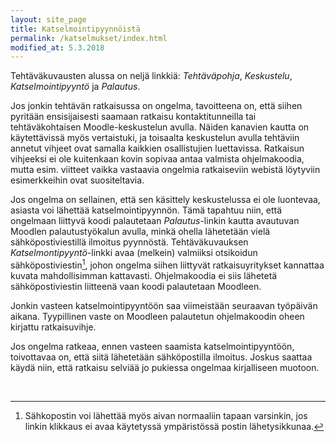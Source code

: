```yaml
---
layout: site_page
title: Katselmointipyynnöistä
permalink: /katselmukset/index.html
modified_at: 5.3.2018
---
```



Tehtäväkuvausten alussa on neljä linkkiä: *Tehtäväpohja*, *Keskustelu*, *Katselmointipyyntö* ja *Palautus*.

Jos jonkin tehtävän ratkaisussa on ongelma, tavoitteena on, että siihen pyritään ensisijaisesti saamaan ratkaisu kontaktitunneilla tai tehtäväkohtaisen Moodle-keskustelun avulla. Näiden kanavien kautta on käytettävissä myös vertaistuki, ja toisaalta keskustelun avulla tehtäviin annetut vihjeet ovat samalla kaikkien osallistujien luettavissa. Ratkaisun vihjeeksi ei ole kuitenkaan kovin sopivaa antaa valmista ohjelmakoodia, mutta esim. viitteet vaikka vastaavia ongelmia ratkaiseviin webistä löytyviin esimerkkeihin ovat suositeltavia.

Jos ongelma on sellainen, että sen käsittely keskustelussa ei ole luontevaa, asiasta voi lähettää katselmointipyynnön. Tämä tapahtuu niin, että ongelmaan liittyvä koodi palautetaan *Palautus*-linkin kautta avautuvan Moodlen palautustyökalun avulla, minkä ohella lähetetään vielä sähköpostiviestillä ilmoitus pyynnöstä. Tehtäväkuvauksen *Katselmontipyyntö*-linkki avaa (melkein) valmiiksi otsikoidun sähköpostiviestin[^1], johon ongelma siihen liittyvät ratkaisuyritykset kannattaa kuvata mahdollisimman kattavasti. Ohjelmakoodia ei siis lähetetä sähköpostiviestin liitteenä vaan koodi palautetaan Moodleen.

[^1]: Sähkopostin voi lähettää myös aivan normaaliin tapaan varsinkin, jos linkin klikkaus ei avaa käytetyssä ympäristössä postin lähetysikkunaa.

Jonkin vasteen katselmointipyyntöön saa viimeistään seuraavan työpäivän aikana. Tyypillinen vaste on Moodleen palautetun ohjelmakoodin oheen kirjattu ratkaisuvihje.

Jos ongelma ratkeaa, ennen vasteen saamista katselmointipyyntöön, toivottavaa on, että siitä lähetetään sähköpostilla ilmoitus. Joskus saattaa käydä niin, että ratkaisu selviää jo pukiessa ongelmaa kirjalliseen muotoon.

<br/>
